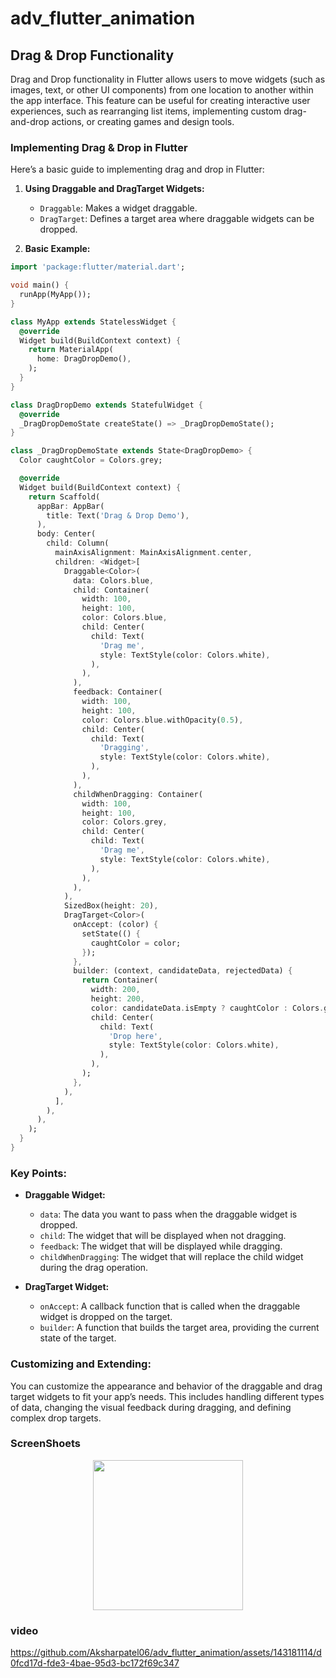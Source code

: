 # adv_flutter_animation

## Drag & Drop Functionality
Drag and Drop functionality in Flutter allows users to move widgets (such as images, text, or other UI components) from one location to another within the app interface. This feature can be useful for creating interactive user experiences, such as rearranging list items, implementing custom drag-and-drop actions, or creating games and design tools. 

### Implementing Drag & Drop in Flutter

Here’s a basic guide to implementing drag and drop in Flutter:

1. **Using Draggable and DragTarget Widgets:**
   - `Draggable`: Makes a widget draggable.
   - `DragTarget`: Defines a target area where draggable widgets can be dropped.

2. **Basic Example:**

```dart
import 'package:flutter/material.dart';

void main() {
  runApp(MyApp());
}

class MyApp extends StatelessWidget {
  @override
  Widget build(BuildContext context) {
    return MaterialApp(
      home: DragDropDemo(),
    );
  }
}

class DragDropDemo extends StatefulWidget {
  @override
  _DragDropDemoState createState() => _DragDropDemoState();
}

class _DragDropDemoState extends State<DragDropDemo> {
  Color caughtColor = Colors.grey;

  @override
  Widget build(BuildContext context) {
    return Scaffold(
      appBar: AppBar(
        title: Text('Drag & Drop Demo'),
      ),
      body: Center(
        child: Column(
          mainAxisAlignment: MainAxisAlignment.center,
          children: <Widget>[
            Draggable<Color>(
              data: Colors.blue,
              child: Container(
                width: 100,
                height: 100,
                color: Colors.blue,
                child: Center(
                  child: Text(
                    'Drag me',
                    style: TextStyle(color: Colors.white),
                  ),
                ),
              ),
              feedback: Container(
                width: 100,
                height: 100,
                color: Colors.blue.withOpacity(0.5),
                child: Center(
                  child: Text(
                    'Dragging',
                    style: TextStyle(color: Colors.white),
                  ),
                ),
              ),
              childWhenDragging: Container(
                width: 100,
                height: 100,
                color: Colors.grey,
                child: Center(
                  child: Text(
                    'Drag me',
                    style: TextStyle(color: Colors.white),
                  ),
                ),
              ),
            ),
            SizedBox(height: 20),
            DragTarget<Color>(
              onAccept: (color) {
                setState(() {
                  caughtColor = color;
                });
              },
              builder: (context, candidateData, rejectedData) {
                return Container(
                  width: 200,
                  height: 200,
                  color: candidateData.isEmpty ? caughtColor : Colors.green,
                  child: Center(
                    child: Text(
                      'Drop here',
                      style: TextStyle(color: Colors.white),
                    ),
                  ),
                );
              },
            ),
          ],
        ),
      ),
    );
  }
}
```

### Key Points:

- **Draggable Widget:** 
  - `data`: The data you want to pass when the draggable widget is dropped.
  - `child`: The widget that will be displayed when not dragging.
  - `feedback`: The widget that will be displayed while dragging.
  - `childWhenDragging`: The widget that will replace the child widget during the drag operation.

- **DragTarget Widget:**
  - `onAccept`: A callback function that is called when the draggable widget is dropped on the target.
  - `builder`: A function that builds the target area, providing the current state of the target.

### Customizing and Extending:
You can customize the appearance and behavior of the draggable and drag target widgets to fit your app’s needs. This includes handling different types of data, changing the visual feedback during dragging, and defining complex drop targets.

### ScreenShoets

<p align='center'>
  <img src='https://github.com/Aksharpatel06/adv_flutter_animation/assets/143181114/44604257-4313-4ef1-8690-505a324c0143' width=240>
</p>

### video

https://github.com/Aksharpatel06/adv_flutter_animation/assets/143181114/d0fcd17d-fde3-4bae-95d3-bc172f69c347
